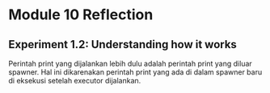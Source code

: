 # Module 10 Reflection

## Experiment 1.2: Understanding how it works

Perintah print yang dijalankan lebih dulu adalah perintah print yang diluar spawner. Hal ini dikarenakan perintah print
yang ada di dalam spawner baru di eksekusi setelah executor dijalankan.
